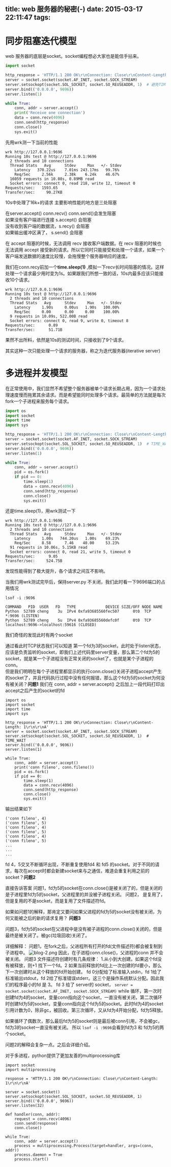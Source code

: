 title: web 服务器的秘密(-)
date: 2015-03-17 22:11:47
tags:
---

# 同步阻塞迭代模型
web 服务器的底层是socket。socket编程想必大家也是能信手拈来。



```python
import socket

http_response = 'HTTP/1.1 200 OK\r\nConnection: Close\r\nContent-Length: 1\r\n\r\nA'
server = socket.socket(socket.AF_INET, socket.SOCK_STREAM)
server.setsockopt(socket.SOL_SOCKET, socket.SO_REUSEADDR, 1)  # 避免TIME_WAIT 后面有详细介绍
server.bind(('0.0.0.0', 9696))
server.listen(1)

while True:
    conn, addr = server.accept()
    print('Receive one connection')
    data = conn.recv(4096)
    conn.send(http_response)
    conn.close()
    sys.exit()
```


先用wrk测一下当前的性能

```
wrk http://127.0.0.1:9696
Running 10s test @ http://127.0.0.1:9696
  2 threads and 10 connections
  Thread Stats   Avg      Stdev     Max   +/- Stdev
    Latency   370.22us    7.01ms 243.17ms   99.76%
    Req/Sec     2.56k     2.38k    6.24k    46.67%
  16059 requests in 10.08s, 0.89MB read
  Socket errors: connect 0, read 218, write 12, timeout 0
Requests/sec:   1593.65
Transfer/sec:     90.27KB
```
10s中处理了16k+的请求
主要影响性能的地方是三处阻塞

在server.accept() conn.recv() conn.send()会发生阻塞  
如果没有客户端进行连接 s.accept() 会阻塞  
没有收到客户端的数据流，s.recy() 会阻塞  
如果输出缓冲区满了， s.send() 会阻塞  

在 accept 阻塞的时候，无法调用 recv 接收客户端数据。在 recv 阻塞的时候也无法调用 accept 接受新的请求。所以它同时只能接受和处理一个请求，如果一个客户端发送数据的速度比较慢，会拖慢整个服务器响应的速度。

我们在conn.recy前加一个**time.sleep(1)** ,模拟一下recv长时间阻塞的情况。这样处理一个请求最少用时变为1s。如果跟我们所想一致的话，10s内最多应该只能接收10个请求。

```
wrk http://127.0.0.1:9696
Running 10s test @ http://127.0.0.1:9696
  2 threads and 10 connections
  Thread Stats   Avg      Stdev     Max   +/- Stdev
    Latency     1.90s     0.00us   1.90s   100.00%
    Req/Sec     0.00      0.00     0.00    100.00%
  9 requests in 10.09s, 522.00B read
  Socket errors: connect 0, read 9, write 0, timeout 8
Requests/sec:      0.89
Transfer/sec:      51.71B
```

果然不出所料，依然是10s的测试时间，只接收到了9个请求。

其实这种一次只能处理一个请求的服务器，称之为迭代服务器(iterative server)

# 多进程并发模型
在正常使用中，我们显然不希望整个服务器被单个请求长期占用，因为一个请求处理速度慢而拖累其余请求。而是希望能同时处理多个请求。最简单的方法就是每次fork一个子进程来服务每个请求。

```python
import os
import socket
import time
import sys

http_response = 'HTTP/1.1 200 OK\r\nConnection: Close\r\nContent-Length: 1\r\n\r\nA'
server = socket.socket(socket.AF_INET, socket.SOCK_STREAM)
server.setsockopt(socket.SOL_SOCKET, socket.SO_REUSEADDR, 1)  # TIME_WAIT
server.bind(('0.0.0.0', 9696))
server.listen(1)

while True:
    conn, addr = server.accept()
    pid = os.fork()
    if pid == 0:
        time.sleep(1)
        data = conn.recv(4096)
        conn.send(http_response)
        conn.close()
        sys.exit()
```
还是time.sleep(1)，用wrk测试一下

```
wrk http://127.0.0.1:9696
Running 10s test @ http://127.0.0.1:9696
  2 threads and 10 connections
  Thread Stats   Avg      Stdev     Max   +/- Stdev
    Latency     1.00s   744.20us   1.00s    69.23%
    Req/Sec     8.58      7.46    40.00     53.23%
  91 requests in 10.06s, 5.15KB read
  Socket errors: connect 0, read 21, write 5, timeout 0
Requests/sec:      9.05
Transfer/sec:     524.75B
```

发现性能得到了极大提升，各个请求之间互不影响。

当我们用wrk测试完毕后，保持server.py 不关闭，我们此时看一下9696端口的占用情况

```
lsof -i :9696

COMMAND   PID  USER   FD   TYPE             DEVICE SIZE/OFF NODE NAME
Python  52789 cheng    3u  IPv4 0xfa93685560fec507      0t0  TCP *:9696 (LISTEN)
Python  52789 cheng    5u  IPv4 0xfa93685560defc0f      0t0  TCP localhost:9696->localhost:59616 (CLOSED)
```

我们奇怪的发现此时有两个socket

通过看此时TCP状态我们可以知道 第一个fd为3的socket，此时处于listen状态，应该是负责监听的socket，即我们上述代码里server变量，那么第二个fd为5的socket，就是某一个子进程没有正常关闭的socket了，也就是某个子进程的conn。  
但是我们明明在每个子进程里都显示的执行conn.close()关闭子进程accept产生的socket了，并且代码执行过程中没有任何报错，那么这个fd为5的socket为何没有被关闭？**问题1**
我们在 conn, addr = server.accept() 之后加上一段代码打印出 accept之后产生的socket的fd

```
import os
import socket
import time
import sys

http_response = 'HTTP/1.1 200 OK\r\nConnection: Close\r\nContent-Length: 1\r\n\r\nA'
server = socket.socket(socket.AF_INET, socket.SOCK_STREAM)
server.setsockopt(socket.SOL_SOCKET, socket.SO_REUSEADDR, 1)  # TIME_WAIT
server.bind(('0.0.0.0', 9696))
server.listen(1)

while True:
    conn, addr = server.accept()
    print('conn fileno', conn.fileno())
    pid = os.fork()
    if pid == 0:
        time.sleep(1)
        data = conn.recv(4096)
        conn.send(http_response)
        conn.close()
        sys.exit()
```
输出结果如下

```
('conn fileno', 4)
('conn fileno', 5)
('conn fileno', 4)
('conn fileno', 5)
('conn fileno', 4)
('conn fileno', 5)
...
...
...
```

fd 4，5交叉不断循环出现，不断重复使用fd4 和 fd5 的socket。对于不同的请求，每次在accept时都会新建socket来与之通信，难道会重复利用之前的socket？**问题2**


直接告诉答案
问题1，fd为5的socket在conn.close()是被关闭了的，但是关闭的是子进程里fd为5的socket，父进程里的并没被子进程关闭。
问题2， 是复用了，但是复用的不是socket，而是复用了文件描述符fd。

如果如问题1的解释，那肯定又要问如果父进程的fd为5的socket没有被关闭，为何又能被之后的新的请求复用？ **问题3**

问题3，fd为5的socket在父进程中是没有被子进程的conn.close()关闭的，但是最终是被关闭了。被gc(垃圾回收)关闭了。

详细解释：
问题1，在fork之后，父进程所有打开的fd(文件描述符)都会被复制到子进程中。
![blog-2.png](http://7xkghb.com1.z0.glb.clouddn.com/blog-2.png)
因此，在子进程conn.close()，父进程的conn 并不会被关闭。
问题3
文件描述符创建时有几条规律： 1.从小到大创建。如果这个fd没有被释放，则+1 找下一个fd。2 如果当前释放的fd比上一次创建的fd要小，那么下一次创建时从这个释放的fd开始创建。
fd 0分配给了标准输入stdin，fd 1给了标准输出stdout，fd 2给了标准错误stderr。这三个是操作系统默认分配。因此我们的程序最小的fd 是 3。
fd 3 给了 server的 socket，
<code>server = socket.socket(socket.AF_INET, socket.SOCK_STREAM)</code>
while 循环，第一次时创建fd为4的socket，变量conn指向这个socket，一直没有被关闭，第二次循环时创建fd为5的socket，变量conn指向这个fd为5的socket。此时fd为4的socket引用计数为0，除非gc，被回收。第三次循环，又从fd为4开始分配，fd为5释放。

如果循环了偶数次，那么最后fd为5的socket则是最后被conn引用，不会被gc，fd为3的socket一直没有被关闭。
所以 <code>lsof -i :9696</code>会看到fd为3 和 fd为5的两个socket。

问题2的解释会复杂一点。之后会详细介绍。


对于多进程，python提供了更加友善的multiprocessing库

```
import socket
import multiprocessing

response = 'HTTP/1.1 200 OK\r\nConnection: Close\r\nContent-Length: 1\r\n\r\nA'

server = socket.socket()
server.setsockopt(socket.SOL_SOCKET, socket.SO_REUSEADDR, 1)
server.bind(('0.0.0.0', 9696))
server.listen(32)

def handler(conn, addr):
    request = conn.recv(4096)
    conn.send(response)
    conn.close()

while True:
    conn, addr = server.accept()
    process = multiprocessing.Process(target=handler, args=(conn, addr))
    process.daemon = True
    process.start()
```

